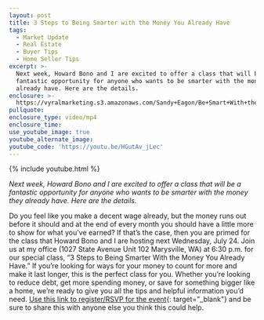 ```yaml
---
layout: post
title: 3 Steps to Being Smarter with the Money You Already Have
tags:
  - Market Update
  - Real Estate
  - Buyer Tips
  - Home Seller Tips
excerpt: >-
  Next week, Howard Bono and I are excited to offer a class that will be a
  fantastic opportunity for anyone who wants to be smarter with the money they
  already have. Here are the details.
enclosure: >-
  https://vyralmarketing.s3.amazonaws.com/Sandy+Eagon/Be+Smart+With+the+Money+You+Already+Have.mp4
pullquote:
enclosure_type: video/mp4
enclosure_time:
use_youtube_image: true
youtube_alternate_image:
youtube_code: 'https://youtu.be/HGutAv_jLec'
---
```


{% include youtube.html %}

*Next week, Howard Bono and I are excited to offer a class that will be a fantastic opportunity for anyone who wants to be smarter with the money they already have. Here are the details.*

Do you feel like you make a decent wage already, but the money runs out before it should and at the end of every month you should have a little more to show for what you’ve earned? If that’s the case, then you are primed for the class that Howard Bono and I are hosting next Wednesday, July 24. Join us at my office (1027 State Avenue Unit 102 Marysville, WA) at 6:30 p.m. for our special class, “3 Steps to Being Smarter With the Money You Already Have.” If you’re looking for ways for your money to count for more and make it last longer, this is the perfect class for you. Whether you’re looking to reduce debt, get more spending money, or save for something bigger like a home, we’re ready to give you all the tips and helpful information you’d need. [Use this link to register/RSVP for the event](https://docs.google.com/forms/d/e/1FAIpQLSc4_UupCtSu95jOhRd4GnpyIX_TQXNqz2ZRRQ-ofYIsYc8xyQ/viewform){: target="_blank"} and be sure to share this with anyone else you think this could help.&nbsp;<br>&nbsp;